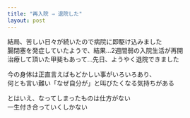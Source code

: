 ```yaml
---
title: "再入院 ⇒ 退院した"
layout: post
---
```


結局、苦しい日々が続いたので病院に即駆け込みました  
腸閉塞を発症していたようで、結果…2週間弱の入院生活が再開  
治療して頂いた甲斐もあって…先日、ようやく退院できました  
  
今の身体は正直言えばもどかしい事がいろいろあり、  
何とも言い難い「なぜ自分が」と叫びたくなる気持ちがある  
  
  
とはいえ、なってしまったものは仕方がない  
一生付き合っていくしかない

